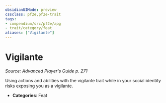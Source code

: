 ```yaml
---
obsidianUIMode: preview
cssclass: pf2e,pf2e-trait
tags:
- compendium/src/pf2e/apg
- trait/category/feat
aliases: ["Vigilante"]
---
```

# Vigilante  
*Source: Advanced Player's Guide p. 271*  

Using actions and abilities with the vigilante trait while in your social identity risks exposing you as a vigilante.

- **Categories**: Feat